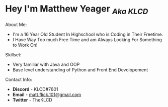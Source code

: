 # Hey I'm Matthew Yeager <sub>*Aka KLCD*</sub>

About Me:
- I'm a 16 Year Old Student In Highschool who is Coding in Their Freetime.
- I Have Way Too much Free Time and am Always Looking For Something to Work On!

Skillset:
- Very familiar with Java and OOP
- Base level understanding of Python and Front End Devolopement 

Contact Info:
+ **Discord** - KLCD#7601
+ **Email** - matt.flick.101@gmail.com
+ **Twitter** - TheKLCD
